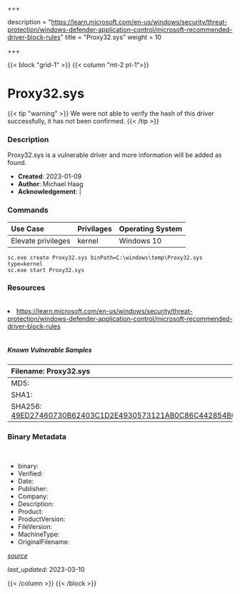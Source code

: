 +++

description = "https://learn.microsoft.com/en-us/windows/security/threat-protection/windows-defender-application-control/microsoft-recommended-driver-block-rules"
title = "Proxy32.sys"
weight = 10

+++


{{< block "grid-1" >}}
{{< column "mt-2 pt-1">}}




# Proxy32.sys 


{{< tip "warning" >}}
We were not able to verify the hash of this driver successfully, it has not been confirmed.
{{< /tip >}}




### Description


Proxy32.sys is a vulnerable driver and more information will be added as found.


- **Created**: 2023-01-09
- **Author**: Michael Haag
- **Acknowledgement**:  | [](https://twitter.com/)

### Commands

| Use Case | Privilages | Operating System | 
|:---- | ---- | ---- |
| Elevate privileges | kernel | Windows 10 |

```
sc.exe create Proxy32.sys binPath=C:\windows\temp\Proxy32.sys type=kernel
sc.exe start Proxy32.sys
```

### Resources
<br>


<li><a href=" https://learn.microsoft.com/en-us/windows/security/threat-protection/windows-defender-application-control/microsoft-recommended-driver-block-rules"> https://learn.microsoft.com/en-us/windows/security/threat-protection/windows-defender-application-control/microsoft-recommended-driver-block-rules</a></li>


<br>


##### Known Vulnerable Samples

| Filename: Proxy32.sys |
|:---- |
|MD5: <a href="https://www.virustotal.com/gui/file/{&#39;Filename&#39;: &#39;Proxy32.sys&#39;, &#39;MD5&#39;: &#39;&#39;, &#39;SHA1&#39;: &#39;&#39;, &#39;SHA256&#39;: &#39;49ED27460730B62403C1D2E4930573121AB0C86C442854BC0A62415CA445A810&#39;}"></a>|
|SHA1: <a href="https://www.virustotal.com/gui/file/{&#39;Filename&#39;: &#39;Proxy32.sys&#39;, &#39;MD5&#39;: &#39;&#39;, &#39;SHA1&#39;: &#39;&#39;, &#39;SHA256&#39;: &#39;49ED27460730B62403C1D2E4930573121AB0C86C442854BC0A62415CA445A810&#39;}"></a>|
|SHA256: <a href="https://www.virustotal.com/gui/file/{&#39;Filename&#39;: &#39;Proxy32.sys&#39;, &#39;MD5&#39;: &#39;&#39;, &#39;SHA1&#39;: &#39;&#39;, &#39;SHA256&#39;: &#39;49ED27460730B62403C1D2E4930573121AB0C86C442854BC0A62415CA445A810&#39;}">49ED27460730B62403C1D2E4930573121AB0C86C442854BC0A62415CA445A810</a>|




### Binary Metadata
<br>

- binary: 
- Verified: 
- Date: 
- Publisher: 
- Company: 
- Description: 
- Product: 
- ProductVersion: 
- FileVersion: 
- MachineType: 
- OriginalFilename: 

[*source*](https://github.com/magicsword-io/LOLDrivers/tree/main/yaml/proxy32.sys.yml)

*last_updated:* 2023-03-10


{{< /column >}}
{{< /block >}}
